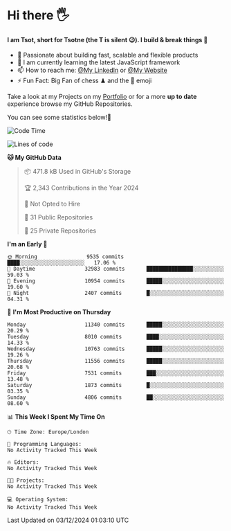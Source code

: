 # Hi there :raised_hand_with_fingers_splayed:
#### I am Tsot, short for Tsotne (the T is silent :wink:). I build & break things :space_invader:
- :telescope: Passionate about building fast, scalable and flexible products
- :seedling: I am currently learning the latest JavaScript framework 
- :mailbox: How to reach me: [@My LinkedIn](https://www.linkedin.com/in/tsotne-gvadzabia/) or [@My Website](https://tsotne.co.uk/contact)
- :zap: Fun Fact: Big Fan of chess ♟ and the 👾 emoji

Take a look at my Projects on my [Portfolio](https://tsotne.co.uk/) or for a more **up to date** experience browse my GitHub Repositories.

You can see some statistics below!:space_invader:
<!--START_SECTION:waka-->
![Code Time](http://img.shields.io/badge/Code%20Time-761%20hrs%202%20mins-blue)

![Lines of code](https://img.shields.io/badge/From%20Hello%20World%20I%27ve%20Written-20.1%20million%20lines%20of%20code-blue)

**🐱 My GitHub Data** 

> 📦 471.8 kB Used in GitHub's Storage 
 > 
> 🏆 2,343 Contributions in the Year 2024
 > 
> 🚫 Not Opted to Hire
 > 
> 📜 31 Public Repositories 
 > 
> 🔑 25 Private Repositories 
 > 
**I'm an Early 🐤** 

```text
🌞 Morning                9535 commits        ████░░░░░░░░░░░░░░░░░░░░░   17.06 % 
🌆 Daytime                32983 commits       ███████████████░░░░░░░░░░   59.03 % 
🌃 Evening                10954 commits       █████░░░░░░░░░░░░░░░░░░░░   19.60 % 
🌙 Night                  2407 commits        █░░░░░░░░░░░░░░░░░░░░░░░░   04.31 % 
```
📅 **I'm Most Productive on Thursday** 

```text
Monday                   11340 commits       █████░░░░░░░░░░░░░░░░░░░░   20.29 % 
Tuesday                  8010 commits        ████░░░░░░░░░░░░░░░░░░░░░   14.33 % 
Wednesday                10763 commits       █████░░░░░░░░░░░░░░░░░░░░   19.26 % 
Thursday                 11556 commits       █████░░░░░░░░░░░░░░░░░░░░   20.68 % 
Friday                   7531 commits        ███░░░░░░░░░░░░░░░░░░░░░░   13.48 % 
Saturday                 1873 commits        █░░░░░░░░░░░░░░░░░░░░░░░░   03.35 % 
Sunday                   4806 commits        ██░░░░░░░░░░░░░░░░░░░░░░░   08.60 % 
```


📊 **This Week I Spent My Time On** 

```text
🕑︎ Time Zone: Europe/London

💬 Programming Languages: 
No Activity Tracked This Week

🔥 Editors: 
No Activity Tracked This Week

🐱‍💻 Projects: 
No Activity Tracked This Week

💻 Operating System: 
No Activity Tracked This Week
```


 Last Updated on 03/12/2024 01:03:10 UTC
<!--END_SECTION:waka-->
